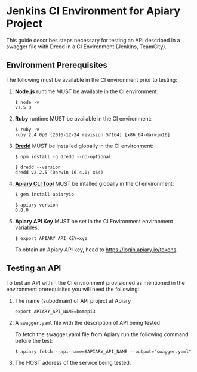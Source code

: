 # Jenkins CI Environment for Apiary Project

This guide describes steps necessary for testing an API described in a swagger file with Dredd in a CI Environment (Jenkins, TeamCity). 

## Environment Prerequisites
The following must be available in the CI environment prior to testing:

1. **Node.js** runtime MUST be available in the CI environment:

    ```
    $ node -v
    v7.5.0
    ```
    
1. **Ruby** runtime MUST be available in the CI environment:

    ```
    $ ruby -v
    ruby 2.4.0p0 (2016-12-24 revision 57164) [x86_64-darwin16]
    ```

1. [**Dredd**](https://github.com/apiaryio/dredd) MUST be installed globally in the CI environment:

    ```
    $ npm install -g dredd --no-optional 
    ```

    ```
    $ dredd --version
    dredd v2.2.5 (Darwin 16.4.0; x64)
    ```
    
1. [**Apiary CLI Tool**](https://help.apiary.io/tools/apiary-cli) MUST be intalled globally in the CI environment:

    ```
    $ gem install apiaryio
    ```

    ```
    $ apiary version
    0.8.0
    ```
    
1. **Apiary API Key** MUST be set in the CI Environment environment variables:

    ```
    $ export APIARY_API_KEY=xyz
    ```
    
    To obtain an Apiary API key, head to <https://login.apiary.io/tokens>.

## Testing an API
To test an API within the CI environment provisioned as mentioned in the environment prerequisites you will need the following: 

1. The name (subodmain) of API project at Apiary

    ```
    export APIARY_API_NAME=bomapi3

    ```

1. A `swagger.yaml` file with the description of API being tested

    To fetch the swagger.yaml file from Apiary run the following command before the test:

    ```
    $ apiary fetch --api-name=$APIARY_API_NAME --output="swagger.yaml"
    ```


1. The HOST address of the service being tested.








